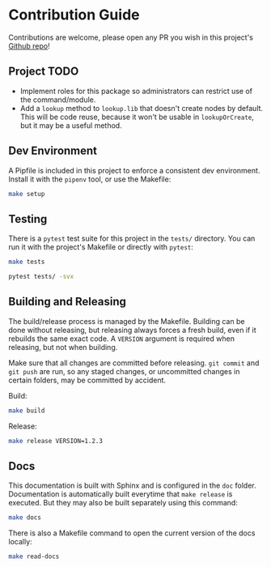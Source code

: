 # Contribution Guide

Contributions are welcome, please open any PR you wish in this project's [Github repo](https://github.com/gormaniac/lookupstorm)!

## Project TODO

- Implement roles for this package so administrators can restrict use of the command/module.
- Add a `lookup` method to `lookup.lib` that doesn't create nodes by default. This will be code reuse, because it won't be usable in `lookupOrCreate`, but it may be a useful method.

## Dev Environment

A Pipfile is included in this project to enforce a consistent dev environment. Install it with the `pipenv` tool, or use the Makefile:
```bash
make setup
```

## Testing

There is a `pytest` test suite for this project in the `tests/` directory. You can run it with the project's Makefile or directly with `pytest`:
```bash
make tests
```

```bash
pytest tests/ -svx
```

## Building and Releasing

The build/release process is managed by the Makefile. Building can be done without releasing, but releasing always forces a fresh build, even if it rebuilds the same exact code. A `VERSION` argument is required when releasing, but not when building.

Make sure that all changes are committed before releasing. `git commit` and `git push` are run, so any staged changes, or uncommitted changes in certain folders, may be committed by accident.

Build:
```bash
make build
```

Release:
```bash
make release VERSION=1.2.3
```

## Docs

This documentation is built with Sphinx and is configured in the `doc` folder. Documentation is automatically built everytime that `make release` is executed. But they may also be built separately using this command:
```bash
make docs
```

There is also a Makefile command to open the current version of the docs locally:
```bash
make read-docs
```
